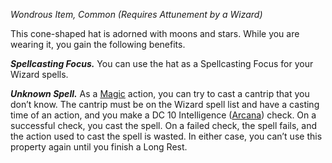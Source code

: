 _Wondrous Item, Common (Requires Attunement by a Wizard)_

This cone-shaped hat is adorned with moons and stars. While you are wearing it, you gain the following benefits.

**_Spellcasting Focus._** You can use the hat as a Spellcasting Focus for your Wizard spells.

**_Unknown Spell._** As a [Magic](https://www.dndbeyond.com/sources/dnd/free-rules/rules-glossary#MagicAction) action, you can try to cast a cantrip that you don’t know. The cantrip must be on the Wizard spell list and have a casting time of an action, and you make a DC 10 Intelligence ([Arcana](https://www.dndbeyond.com/sources/dnd/free-rules/playing-the-game#Skills)) check. On a successful check, you cast the spell. On a failed check, the spell fails, and the action used to cast the spell is wasted. In either case, you can’t use this property again until you finish a Long Rest.